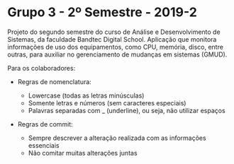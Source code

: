 # Grupo 3 - 2º Semestre - 2019-2
Projeto do segundo semestre do curso de Análise e Desenvolvimento de Sistemas, da faculdade Bandtec Digital School.
Aplicação que monitora informações de uso dos equipamentos, como CPU, memória, disco, entre outras, para auxiliar no gerenciamento de mudanças em sistemas (GMUD).

Para os colaboradores:

 * Regras de nomenclatura:
   - Lowercase (todas as letras minúsculas)
   - Somente letras e números (sem caracteres especiais)
   - Palavras separadas com _ (underline), ou seja, não utilizar espaços

 * Regras de commit:
   - Sempre descrever a alteração realizada com as informações essenciais
   - Não comitar muitas alterações juntas
